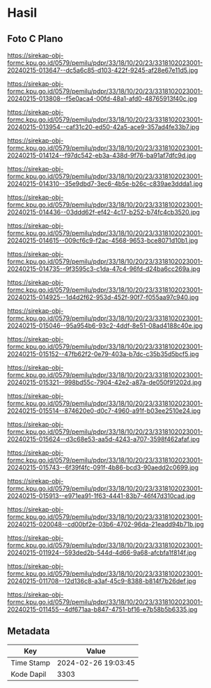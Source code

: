 # Hasil

## Foto C Plano

https://sirekap-obj-formc.kpu.go.id/0579/pemilu/pdpr/33/18/10/20/23/3318102023001-20240215-013647--dc5a6c85-d103-422f-9245-af28e67e11d5.jpg

https://sirekap-obj-formc.kpu.go.id/0579/pemilu/pdpr/33/18/10/20/23/3318102023001-20240215-013808--f5e0aca4-00fd-48a1-afd0-48765913f40c.jpg

https://sirekap-obj-formc.kpu.go.id/0579/pemilu/pdpr/33/18/10/20/23/3318102023001-20240215-013954--caf31c20-ed50-42a5-ace9-357ad4fe33b7.jpg

https://sirekap-obj-formc.kpu.go.id/0579/pemilu/pdpr/33/18/10/20/23/3318102023001-20240215-014124--f97dc542-eb3a-438d-9f76-ba91af7dfc9d.jpg

https://sirekap-obj-formc.kpu.go.id/0579/pemilu/pdpr/33/18/10/20/23/3318102023001-20240215-014310--35e9dbd7-3ec6-4b5e-b26c-c839ae3ddda1.jpg

https://sirekap-obj-formc.kpu.go.id/0579/pemilu/pdpr/33/18/10/20/23/3318102023001-20240215-014436--03ddd62f-ef42-4c17-b252-b74fc4cb3520.jpg

https://sirekap-obj-formc.kpu.go.id/0579/pemilu/pdpr/33/18/10/20/23/3318102023001-20240215-014615--009cf6c9-f2ac-4568-9653-bce8071d10b1.jpg

https://sirekap-obj-formc.kpu.go.id/0579/pemilu/pdpr/33/18/10/20/23/3318102023001-20240215-014735--9f3595c3-c1da-47c4-96fd-d24ba6cc269a.jpg

https://sirekap-obj-formc.kpu.go.id/0579/pemilu/pdpr/33/18/10/20/23/3318102023001-20240215-014925--1d4d2f62-953d-452f-90f7-f055aa97c940.jpg

https://sirekap-obj-formc.kpu.go.id/0579/pemilu/pdpr/33/18/10/20/23/3318102023001-20240215-015046--95a954b6-93c2-4ddf-8e51-08ad4188c40e.jpg

https://sirekap-obj-formc.kpu.go.id/0579/pemilu/pdpr/33/18/10/20/23/3318102023001-20240215-015152--47fb62f2-0e79-403a-b7dc-c35b35d5bcf5.jpg

https://sirekap-obj-formc.kpu.go.id/0579/pemilu/pdpr/33/18/10/20/23/3318102023001-20240215-015321--998bd55c-7904-42e2-a87a-de050f91202d.jpg

https://sirekap-obj-formc.kpu.go.id/0579/pemilu/pdpr/33/18/10/20/23/3318102023001-20240215-015514--874620e0-d0c7-4960-a91f-b03ee2510e24.jpg

https://sirekap-obj-formc.kpu.go.id/0579/pemilu/pdpr/33/18/10/20/23/3318102023001-20240215-015624--d3c68e53-aa5d-4243-a707-3598f462afaf.jpg

https://sirekap-obj-formc.kpu.go.id/0579/pemilu/pdpr/33/18/10/20/23/3318102023001-20240215-015743--6f39f4fc-091f-4b86-bcd3-90aedd2c0699.jpg

https://sirekap-obj-formc.kpu.go.id/0579/pemilu/pdpr/33/18/10/20/23/3318102023001-20240215-015913--e971ea91-1f63-4441-83b7-46f47d310cad.jpg

https://sirekap-obj-formc.kpu.go.id/0579/pemilu/pdpr/33/18/10/20/23/3318102023001-20240215-020048--cd00bf2e-03b6-4702-96da-21eadd94b71b.jpg

https://sirekap-obj-formc.kpu.go.id/0579/pemilu/pdpr/33/18/10/20/23/3318102023001-20240215-011924--593ded2b-544d-4d66-9a68-afcbfa1f814f.jpg

https://sirekap-obj-formc.kpu.go.id/0579/pemilu/pdpr/33/18/10/20/23/3318102023001-20240215-011708--12d136c8-a3af-45c9-8388-b814f7b26def.jpg

https://sirekap-obj-formc.kpu.go.id/0579/pemilu/pdpr/33/18/10/20/23/3318102023001-20240215-011455--4df671aa-b847-4751-bf16-e7b58b5b6335.jpg


## Metadata

| Key        | Value               |
| ---------- | ------------------- |
| Time Stamp | 2024-02-26 19:03:45 |
| Kode Dapil | 3303                |



